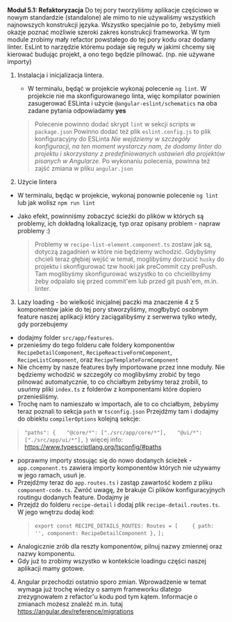 **Moduł 5.1: Refaktoryzacja**
Do tej pory tworzyliśmy aplikacje częściowo w nowym standardzie (standalone) ale mimo to nie używaliśmy wszystkich najnowszych konstrukcji języka.
Wszystko specjalnie po to, żebyśmy mieli okazje poznać możliwie szeroki zakres konstrukcji frameworka.
W tym module zrobimy mały refactor powstałego do tej pory kodu oraz dodamy linter.
EsLint to narzędzie któremu podaje się reguły w jakimi chcemy się kierować budując projekt, a ono tego będzie pilnować. (np. nie używane importy)

1. Instalacja i inicjalizacja lintera.
   * W terminalu, będąć w projekcie wykonaj polecenie `ng lint`. W projekcie nie ma skonfigurowanego linta, więc kompilator powinien zasugerować ESLinta i użycie `@angular-eslint/schematics` na oba zadane pytania odpowiadamy **yes**

    > Polecenie powinno dodać skrypt `lint` w sekcji scripts w `package.json`
    > Powinno dodać też plik `eslint.config.js` to plik konfiguracyjny do ESLinta
    > _Nie wejdziemy w szczegóły konfiguracji, na ten moment wystarczy nam,_
    > _że dodamy linter do projektu i skorzystany z predefiniowanych ustawień dla projektów pisanych w Angularze._
    > Po wykonaniu polecenia, powinna też zajść zmiana w pliku `angular.json`
2. Użycie lintera
  * W terminalu, będąc w projekcie, wykonaj ponownie polecenie `ng lint` lub jak wolisz `npm run lint`
  * Jako efekt, powinniśmy zobaczyć ścieżki do plików w których są problemy, ich dokładną lokalizację, typ oraz opisany problem - napraw problemy :)
    
    > Problemy w `recipe-list-element.component.ts` zostaw jak są, dotyczą zagadnień w które nie będziemy wchodzić.
    > Gdybyśmy chcieli teraz głębiej wejść w temat, moglibyśmy dorzucić `husky` do projektu i skonfigurować tzw hooki jak preCommit czy prePush.
    > Tam moglibyśmy skonfigurować wszystko to co chcielibyśmy żeby odpalało się przed commit'em lub przed git push'em, m.in. linter.

3. Lazy loading - bo wielkość inicjalnej paczki ma znaczenie
  4 z 5 komponentów jakie do tej pory stworzyliśmy, mogłbybyć osobnym feature naszej aplikacji który zaciągalibyśmy z serwerwa tylko wtedy, gdy porzebujemy

  * dodajmy folder `src/app/features`.
  * przenieśmy do tego folderu całe foldery komponentów `RecipeDetailComponent`, `RecipeReactiveFormComponent`, `RecipeListComponent`, oraz `RecipeTemplateFormComponent`
  * Nie chcemy by nasze features były importowane przez inne moduły. Nie będziemy wchodzić w szczegóły co moglibyśmy zrobić by tego pilnować automatycznie, to co chciałbym żebyśmy teraz zrobili, to usuńmy pliki `index.ts` z folderów z komponentami które dopiero przenieśliśmy.
  * Trochę nam to namieszało w importach, ale to co chciałbym, żebyśmy teraz poznali to sekcja `path` w `tsconfig.json`
  Przejdźmy tam i dodajmy do obiektu `compilerOptions` kolejną sekcje:
  > `"paths": {`
  > `   "@core/*": ["./src/app/core/*"],`
  > `   "@ui/*": ["./src/app/ui/*"],`
  > `}`
  > więcej info: https://www.typescriptlang.org/tsconfig/#paths

  * poprawmy importy stosując się do nowo dodanych ścieżek - `app.component.ts` zawiera importy komponentów których nie używamy w jego ramach, usuń je.
  * Przejdźmy teraz do `app.routes.ts` i zastąp zawartość kodem z pliku `component-code.ts`. Zwróć uwagę, że brakuje Ci plików konfiguracyjnych routingu dodanych feature. Dodajmy je
  * Przejdź do folderu `recipe-detail` i dodaj plik `recipe-detail.routes.ts`. W jego wnętrzu dodaj kod:
    > `export const RECIPE_DETAILS_ROUTES: Routes = [`
    > `    { path: '', component: RecipeDetailComponent },`
    > `];`
  * Analogicznie zrób dla reszty komponentów, pilnuj nazwy zmiennej oraz nazwy komponentu.
  * Gdy już to zrobimy wszystko w kontekście loadingu części naszej aplikacji mamy gotowe.


4. Angular przechodzi ostatnio sporo zmian. Wprowadzenie w temat wymaga już trochę wiedzy o samym frameworku dlatego zrezygnowałem z refactor'u kodu pod tym kątem. Informacje o zmianach możesz znaleźć m.in. tutaj https://angular.dev/reference/migrations